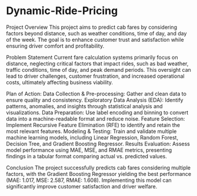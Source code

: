 # Dynamic-Ride-Pricing
Project Overview
This project aims to predict cab fares by considering factors beyond distance, such as weather conditions, time of day, and day of the week. The goal is to enhance customer trust and satisfaction while ensuring driver comfort and profitability.

Problem Statement
Current fare calculation systems primarily focus on distance, neglecting critical factors that impact rides, such as bad weather, traffic conditions, time of day, and peak demand periods. This oversight can lead to driver challenges, customer frustration, and increased operational costs, ultimately affecting business viability.

Plan of Action: 
Data Collection & Pre-processing: Gather and clean data to ensure quality and consistency.
Exploratory Data Analysis (EDA): Identify patterns, anomalies, and insights through statistical analysis and visualizations.
Data Preparation: Use label encoding and binning to convert data into a machine-readable format and reduce noise.
Feature Selection: Implement Recursive Feature Elimination (RFE) to identify and retain the most relevant features.
Modeling & Testing: Train and validate multiple machine learning models, including Linear Regression, Random Forest, Decision Tree, and Gradient Boosting Regressor.
Results Evaluation: Assess model performance using MAE, MSE, and RMAE metrics, presenting findings in a tabular format comparing actual vs. predicted values.

Conclusion
The project successfully predicts cab fares considering multiple factors, with the Gradient Boosting Regressor yielding the best performance (MAE: 1.017, MSE: 2.587, RMAE: 1.608). Implementing this model can significantly improve customer satisfaction and driver welfare.
